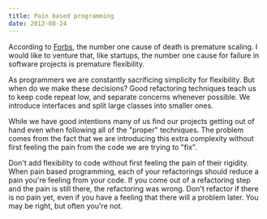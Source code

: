 ```yaml
---
title: Pain based programming
date: 2012-08-24
---
```

According to [Forbs](http://www.forbes.com/sites/nathanfurr/2011/09/02/1-cause-of-startup-death-premature-scaling/), the number one cause of death is premature scaling.
I would like to venture that, like startups, the number one cause for
failure in software projects is premature flexibility.

As programmers we are constantly sacrificing simplicity for flexibility.  But
when do we make these decisions? Good refactoring techniques teach us to keep
code repeat low, and separate concerns whenever possible. We introduce
interfaces and split large classes into smaller ones.

While we have good intentions many of us find our projects getting out of hand
even when following all of the "proper" techniques.  The problem comes from the
fact that we are introducing this extra complexity without first feeling the
pain from the code we are trying to "fix".

Don't add flexibility to code without first feeling the pain of their
rigidity.  When pain based programming, each of your refactorings should reduce a 
pain you're feeling from your code.  If you come out of a refactoring step and
the pain is still there, the refactoring was wrong.  Don't refactor if there is
no pain yet, even if you have a feeling that there will a problem later.  You
may be right, but often you're not.
